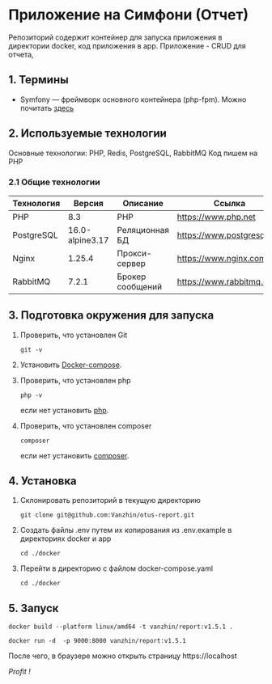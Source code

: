 # Приложение на Симфони (Отчет)

Репозиторий содержит контейнер для запуска приложения в директории docker,
код приложения в app.
Приложение - CRUD для отчета,

## 1. Термины

- Symfony — фреймворк основного контейнера (php-fpm). Можно почитать [здесь](https://symfony.com/doc/current/index.html)

## 2. Используемые технологии

Основные технологии: PHP, Redis, PostgreSQL, RabbitMQ
Код пишем на PHP

### 2.1 Общие технологии

| Технология | Версия          | Описание         | Ссылка                     |
|------------|-----------------|------------------|----------------------------|
| PHP        | 8.3             | PHP              | https://www.php.net        |
| PostgreSQL | 16.0-alpine3.17 | Реляционная БД   | https://www.postgresql.org |
| Nginx      | 1.25.4          | Прокси-сервер    | https://www.nginx.com      |
| RabbitMQ   | 7.2.1           | Брокер сообщений | https://www.rabbitmq.com   |          

## 3. Подготовка окружения для запуска

1. Проверить, что установлен Git
    ```shell
    git -v
    ```
2. Установить [Docker-compose](https://docs.docker.com/compose/install/linux/#install-the-plugin-manually).

3. Проверить, что установлен php
    ```shell
    php -v
    ```
   если нет установить [php](https://www.php.net/downloads).

4. Проверить, что установлен composer
   ```shell
   composer
   ```
   если нет установить [composer](https://getcomposer.org/download/).

## 4. Установка

1. Склонировать репозиторий в текущую директорию
    ```shell
    git clone git@github.com:Vanzhin/otus-report.git
    ```
2. Создать файлы .env путем их копирования из .env.example в директориях docker и app
    ```shell
    cd ./docker
    ```
3. Перейти в директорию с файлом docker-compose.yaml
    ```shell
    cd ./docker
    ```

## 5. Запуск

   ```shell
   docker build --platform linux/amd64 -t vanzhin/report:v1.5.1 .
   ```

   ```shell
   docker run -d  -p 9000:8000 vanzhin/report:v1.5.1
   ```

После чего, в браузере можно открыть страницу https://localhost

*Profit !*